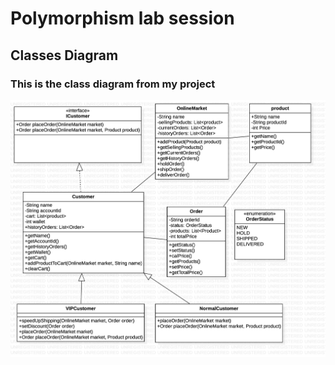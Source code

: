 # Polymorphism lab session
## Classes Diagram
### This is the class diagram from my project
![diagram](Main.png)
